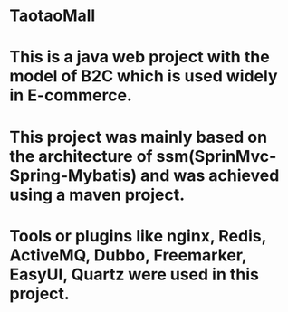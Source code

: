 # TaotaoMall
# This is a java web project with the model of B2C which is used widely in E-commerce.
# This project was mainly based on the architecture of ssm(SprinMvc-Spring-Mybatis) and was achieved using a maven project.
# Tools or plugins like nginx, Redis, ActiveMQ, Dubbo, Freemarker, EasyUI, Quartz were used in this project.

